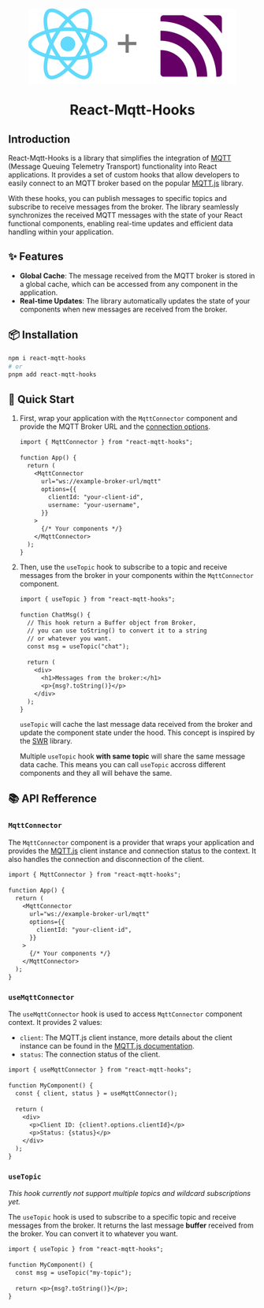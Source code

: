 <h1 align="center">
  <img src="./public/logo.svg" alt="React-Mqtt-Hooks logo"/>
  <p>React-Mqtt-Hooks</p>
</h1>

## Introduction

React-Mqtt-Hooks is a library that simplifies the integration of [MQTT](https://mqtt.org/) (Message Queuing Telemetry Transport) functionality into React applications. It provides a set of custom hooks that allow developers to easily connect to an MQTT broker based on the popular [MQTT.js](https://github.com/mqttjs/MQTT.js) library.

With these hooks, you can publish messages to specific topics and subscribe to receive messages from the broker. The library seamlessly synchronizes the received MQTT messages with the state of your React functional components, enabling real-time updates and efficient data handling within your application.

## ✨ Features

- **Global Cache**: The message received from the MQTT broker is stored in a global cache, which can be accessed from any component in the application.
- **Real-time Updates**: The library automatically updates the state of your components when new messages are received from the broker.

## 📦 Installation

```bash
npm i react-mqtt-hooks
# or
pnpm add react-mqtt-hooks
```

## 🚀 Quick Start

1. First, wrap your application with the `MqttConnector` component and provide the MQTT Broker URL and the [connection options](https://github.com/mqttjs/MQTT.js?tab=readme-ov-file#mqttclientstreambuilder-options).

   ```tsx
   import { MqttConnector } from "react-mqtt-hooks";

   function App() {
     return (
       <MqttConnector
         url="ws://example-broker-url/mqtt"
         options={{
           clientId: "your-client-id",
           username: "your-username",
         }}
       >
         {/* Your components */}
       </MqttConnector>
     );
   }
   ```

2. Then, use the `useTopic` hook to subscribe to a topic and receive messages from the broker in your components within the `MqttConnector` component.

   ```tsx
   import { useTopic } from "react-mqtt-hooks";

   function ChatMsg() {
     // This hook return a Buffer object from Broker,
     // you can use toString() to convert it to a string
     // or whatever you want.
     const msg = useTopic("chat");

     return (
       <div>
         <h1>Messages from the broker:</h1>
         <p>{msg?.toString()}</p>
       </div>
     );
   }
   ```

   `useTopic` will cache the last message data received from the broker and update the component state under the hood. This concept is inspired by the [SWR](https://swr.vercel.app/) library.

   Multiple `useTopic` hook **with same topic** will share the same message data cache. This means you can call `useTopic` accross different components and they all will behave the same.

## 📚 API Refference

### `MqttConnector`

The `MqttConnector` component is a provider that wraps your application and provides the [MQTT.js](https://github.com/mqttjs/MQTT.js) client instance and connection status to the context. It also handles the connection and disconnection of the client.

```tsx
import { MqttConnector } from "react-mqtt-hooks";

function App() {
  return (
    <MqttConnector
      url="ws://example-broker-url/mqtt"
      options={{
        clientId: "your-client-id",
      }}
    >
      {/* Your components */}
    </MqttConnector>
  );
}
```

### `useMqttConnector`

The `useMqttConnector` hook is used to access `MqttConnector` component context. It provides 2 values:

- `client`: The MQTT.js client instance, more details about the client instance can be found in the [MQTT.js documentation](https://github.com/mqttjs/MQTT.js?tab=readme-ov-file#mqttclientpublishtopic-message-options-callback).
- `status`: The connection status of the client.

```tsx
import { useMqttConnector } from "react-mqtt-hooks";

function MyComponent() {
  const { client, status } = useMqttConnector();

  return (
    <div>
      <p>Client ID: {client?.options.clientId}</p>
      <p>Status: {status}</p>
    </div>
  );
}
```

### `useTopic`

_This hook currently not support multiple topics and wildcard subscriptions yet._

The `useTopic` hook is used to subscribe to a specific topic and receive messages from the broker. It returns the last message **buffer** received from the broker. You can convert it to whatever you want.

```tsx
import { useTopic } from "react-mqtt-hooks";

function MyComponent() {
  const msg = useTopic("my-topic");

  return <p>{msg?.toString()}</p>;
}
```
